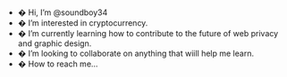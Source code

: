 - � Hi, I’m @soundboy34
- � I’m interested in cryptocurrency.
- � I’m currently learning how to contribute to the future of web privacy and graphic design.
- � I’m looking to collaborate on anything that wiill help me learn.
- � How to reach me...

<!---
soundboy34/soundboy34 is a ✨ special ✨ repository because its `README.md` (this file) appears on your GitHub profile.
You can click the Preview link to take a look at your changes.
--->

